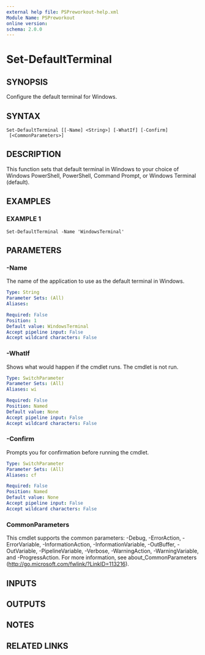 ```yaml
---
external help file: PSPreworkout-help.xml
Module Name: PSPreworkout
online version:
schema: 2.0.0
---
```


# Set-DefaultTerminal

## SYNOPSIS

Configure the default terminal for Windows.

## SYNTAX

```
Set-DefaultTerminal [[-Name] <String>] [-WhatIf] [-Confirm]
 [<CommonParameters>]
```

## DESCRIPTION

This function sets that default terminal in Windows to your choice of Windows PowerShell, PowerShell, Command Prompt,
or Windows Terminal (default).

## EXAMPLES

### EXAMPLE 1

```
Set-DefaultTerminal -Name 'WindowsTerminal'
```

## PARAMETERS

### -Name

The name of the application to use as the default terminal in Windows.

```yaml
Type: String
Parameter Sets: (All)
Aliases:

Required: False
Position: 1
Default value: WindowsTerminal
Accept pipeline input: False
Accept wildcard characters: False
```

### -WhatIf

Shows what would happen if the cmdlet runs.
The cmdlet is not run.

```yaml
Type: SwitchParameter
Parameter Sets: (All)
Aliases: wi

Required: False
Position: Named
Default value: None
Accept pipeline input: False
Accept wildcard characters: False
```

### -Confirm

Prompts you for confirmation before running the cmdlet.

```yaml
Type: SwitchParameter
Parameter Sets: (All)
Aliases: cf

Required: False
Position: Named
Default value: None
Accept pipeline input: False
Accept wildcard characters: False
```

### CommonParameters

This cmdlet supports the common parameters: -Debug, -ErrorAction, -ErrorVariable, -InformationAction, -InformationVariable, -OutBuffer, -OutVariable, -PipelineVariable, -Verbose, -WarningAction, -WarningVariable, and -ProgressAction.
For more information, see about_CommonParameters (http://go.microsoft.com/fwlink/?LinkID=113216).

## INPUTS

## OUTPUTS

## NOTES

## RELATED LINKS
